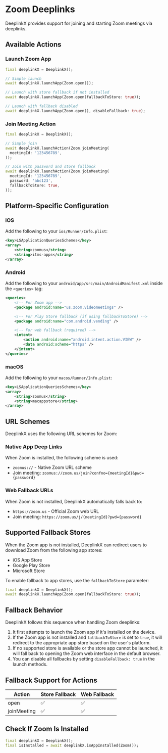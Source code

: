 # Zoom Deeplinks

DeeplinkX provides support for joining and starting Zoom meetings via deeplinks.

## Available Actions

### Launch Zoom App
```dart
final deeplinkX = DeeplinkX();

// Simple launch
await deeplinkX.launchApp(Zoom.open());

// Launch with store fallback if not installed
await deeplinkX.launchApp(Zoom.open(fallbackToStore: true));

// Launch with fallback disabled
await deeplinkX.launchApp(Zoom.open(), disableFallback: true);
```

### Join Meeting Action
```dart
final deeplinkX = DeeplinkX();

// Simple join
await deeplinkX.launchAction(Zoom.joinMeeting(
  meetingId: '123456789',
));

// Join with password and store fallback
await deeplinkX.launchAction(Zoom.joinMeeting(
  meetingId: '123456789',
  password: 'abc123',
  fallbackToStore: true,
));
```

## Platform-Specific Configuration

### iOS
Add the following to your `ios/Runner/Info.plist`:
```xml
<key>LSApplicationQueriesSchemes</key>
<array>
    <string>zoomus</string>
    <string>itms-apps</string>
</array>
```

### Android
Add the following to your `android/app/src/main/AndroidManifest.xml` inside the `<queries>` tag:
```xml
<queries>
    <!-- For Zoom app -->
    <package android:name="us.zoom.videomeetings" />

    <!-- For Play Store fallback (if using fallbackToStore) -->
    <package android:name="com.android.vending" />

    <!-- For web fallback (required) -->
    <intent>
        <action android:name="android.intent.action.VIEW" />
        <data android:scheme="https" />
    </intent>
</queries>
```

### macOS
Add the following to your `macos/Runner/Info.plist`:
```xml
<key>LSApplicationQueriesSchemes</key>
<array>
    <string>zoomus</string>
    <string>macappstore</string>
</array>
```

## URL Schemes

DeeplinkX uses the following URL schemes for Zoom:

### Native App Deep Links
When Zoom is installed, the following scheme is used:
- `zoomus://` - Native Zoom URL scheme
- Join meeting: `zoomus://zoom.us/join?confno={meetingId}&pwd={password}`

### Web Fallback URLs
When Zoom is not installed, DeeplinkX automatically falls back to:
- `https://zoom.us` - Official Zoom web URL
- Join meeting: `https://zoom.us/j/{meetingId}?pwd={password}`

## Supported Fallback Stores
When the Zoom app is not installed, DeeplinkX can redirect users to download Zoom from the following app stores:

- iOS App Store
- Google Play Store
- Microsoft Store

To enable fallback to app stores, use the `fallbackToStore` parameter:
```dart
final deeplinkX = DeeplinkX();
await deeplinkX.launchApp(Zoom.open(fallbackToStore: true));
```

## Fallback Behavior
DeeplinkX follows this sequence when handling Zoom deeplinks:

1. It first attempts to launch the Zoom app if it's installed on the device.
2. If the Zoom app is not installed and `fallbackToStore` is set to `true`, it will redirect to the appropriate app store based on the user's platform.
3. If no supported store is available or the store app cannot be launched, it will fall back to opening the Zoom web interface in the default browser.
4. You can disable all fallbacks by setting `disableFallback: true` in the launch methods.

## Fallback Support for Actions

| Action      | Store Fallback | Web Fallback |
| ----------- | -------------- | ------------ |
| open        | ✅              | ✅            |
| joinMeeting | ✅              | ✅            |

## Check If Zoom Is Installed
```dart
final deeplinkX = DeeplinkX();
final isInstalled = await deeplinkX.isAppInstalled(Zoom());
```
